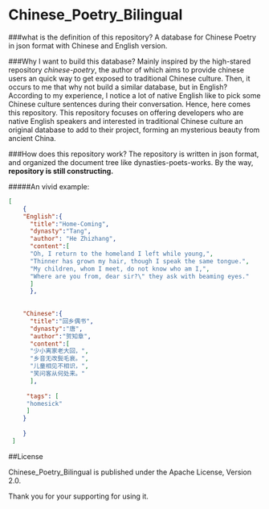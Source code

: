 # Chinese_Poetry_Bilingual
###what is the definition of this repository?
A database for Chinese Poetry in json format
 with Chinese and English version.


###Why I want to build this database?
Mainly inspired by the high-stared repository
 <i>chinese-poetry</i>, the author of which aims 
 to provide chinese users an quick way to get 
 exposed to traditional Chinese culture. 
 Then, it occurs to me that why not build a similar 
 database, but in English? According to my experience, I notice 
 a lot of native English like to pick some Chinese culture sentences
 during their conversation.
 Hence, here comes this repository.
 This repository focuses 
 on offering developers who are native English speakers and 
 interested in traditional Chinese culture an original database 
 to add to their project, forming an mysterious beauty from 
 ancient China. 



###How does this repository work?
The repository is written in json format, and organized the
document tree like dynasties-poets-works. By the way,<b> 
repository is still constructing.  </b>

#####An vivid example:
```json
[
    {
    "English":{
      "title":"Home-Coming",
      "dynasty":"Tang",
      "author": "He Zhizhang",
      "content":[
      "Oh, I return to the homeland I left while young,",
      "Thinner has grown my hair, though I speak the same tongue.",
      "My children, whom I meet, do not know who am I,",
      "Where are you from, dear sir?\" they ask with beaming eyes."
      ]
      },
      
      
    "Chinese":{
      "title":"回乡偶书",
      "dynasty":"唐",
      "author":"贺知章",
      "content":[
      "少小离家老大回，",
      "乡音无改鬓毛衰。",
      "儿童相见不相识，",
      "笑问客从何处来。"
      ],
      
     "tags": [
     "homesick"
     ]
    }
     
    }
 ]


```
##License

Chinese_Poetry_Bilingual is published under the 
Apache License, Version 2.0.

Thank you for your supporting for using it. 

